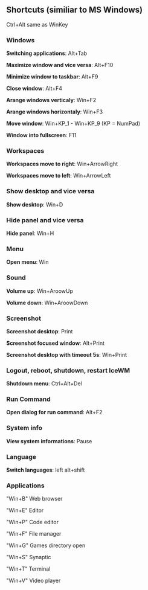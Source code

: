 ## Shortcuts (similiar to MS Windows)

Ctrl+Alt same as WinKey

### Windows

**Switching applications**: Alt+Tab

**Maximize window and vice versa**: Alt+F10

**Minimize window to taskbar**: Alt+F9

**Close window**: Alt+F4

**Arange windows verticaly**: Win+F2

**Arange windows horizontaly**: Win+F3

**Move window**: Win+KP_1 - Win+KP_9 (KP = NumPad)

**Window into fullscreen**: F11

### Workspaces

**Workspaces move to right**: Win+ArrowRight

**Workspaces move to left**: Win+ArrowLeft

### Show desktop and vice versa

**Show desktop**: Win+D

### Hide panel and vice versa

**Hide panel**: Win+H

### Menu

**Open menu**: Win

### Sound

**Volume up**: Win+AroowUp

**Volume down**: Win+AroowDown

### Screenshot

**Screenshot desktop**: Print

**Screenshot focused window**: Alt+Print

**Screenshot desktop with timeout 5s**: Win+Print

### Logout, reboot, shutdown, restart IceWM

**Shutdown menu**: Ctrl+Alt+Del

### Run Command

**Open dialog for run command**: Alt+F2

### System info

**View system informations**: Pause

### Language

**Switch languages**: left alt+shift

### Applications

"Win+B"		Web browser

"Win+E"		Editor

"Win+P"		Code editor

"Win+F"		File manager

"Win+G"   Games directory open

"Win+S"		Synaptic

"Win+T"		Terminal

"Win+V"   Video player
